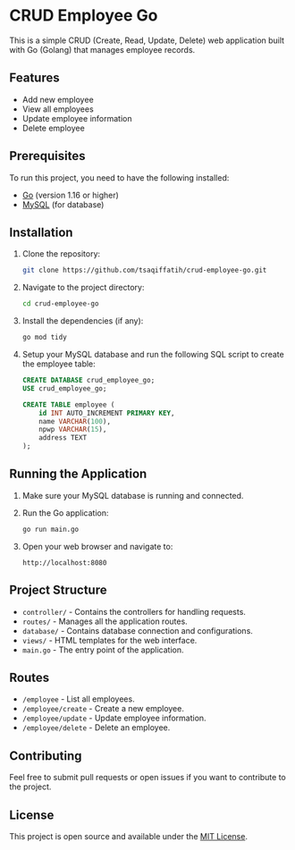 
# CRUD Employee Go

This is a simple CRUD (Create, Read, Update, Delete) web application built with Go (Golang) that manages employee records.

## Features

- Add new employee
- View all employees
- Update employee information
- Delete employee

## Prerequisites

To run this project, you need to have the following installed:

- [Go](https://golang.org/doc/install) (version 1.16 or higher)
- [MySQL](https://dev.mysql.com/downloads/mysql/) (for database)

## Installation

1. Clone the repository:

   ```bash
   git clone https://github.com/tsaqiffatih/crud-employee-go.git
   ```

2. Navigate to the project directory:

   ```bash
   cd crud-employee-go
   ```

3. Install the dependencies (if any):

   ```bash
   go mod tidy
   ```

4. Setup your MySQL database and run the following SQL script to create the employee table:

   ```sql
   CREATE DATABASE crud_employee_go;
   USE crud_employee_go;

   CREATE TABLE employee (
       id INT AUTO_INCREMENT PRIMARY KEY,
       name VARCHAR(100),
       npwp VARCHAR(15),
       address TEXT
   );
   ```

## Running the Application

1. Make sure your MySQL database is running and connected.

2. Run the Go application:

   ```bash
   go run main.go
   ```

3. Open your web browser and navigate to:

   ```
   http://localhost:8080
   ```

## Project Structure

- `controller/` - Contains the controllers for handling requests.
- `routes/` - Manages all the application routes.
- `database/` - Contains database connection and configurations.
- `views/` - HTML templates for the web interface.
- `main.go` - The entry point of the application.

## Routes

- `/employee` - List all employees.
- `/employee/create` - Create a new employee.
- `/employee/update` - Update employee information.
- `/employee/delete` - Delete an employee.

## Contributing

Feel free to submit pull requests or open issues if you want to contribute to the project.

## License

This project is open source and available under the [MIT License](LICENSE).

